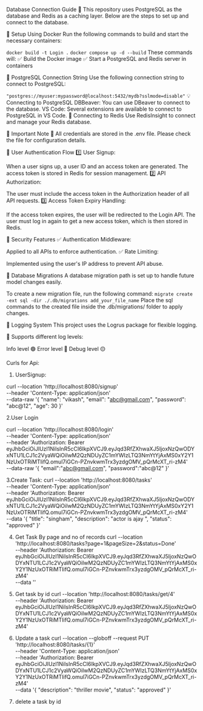 Database Connection Guide 🚀
This repository uses PostgreSQL as the database and Redis as a caching layer. Below are the steps to set up and connect to the database.

🔹 Setup Using Docker
Run the following commands to build and start the necessary containers:

`docker build -t Login .`
`docker compose up -d --build`
These commands will:
✅ Build the Docker image
✅ Start a PostgreSQL and Redis server in containers

🔹 PostgreSQL Connection String
Use the following connection string to connect to PostgreSQL:

`"postgres://myuser:mypassword@localhost:5432/mydb?sslmode=disable"`
💡 Connecting to PostgreSQL
DBBeaver: You can use DBeaver to connect to the database.
VS Code: Several extensions are available to connect to PostgreSQL in VS Code.
🔹 Connecting to Redis
Use RedisInsight to connect and manage your Redis database.

🔹 Important Note
🔸 All credentials are stored in the .env file. Please check the file for configuration details.



🔹 User Authentication Flow
1️⃣ User Signup:

When a user signs up, a user ID and an access token are generated.
The access token is stored in Redis for session management.
2️⃣ API Authorization:

The user must include the access token in the Authorization header of all API requests.
3️⃣ Access Token Expiry Handling:

If the access token expires, the user will be redirected to the Login API.
The user must log in again to get a new access token, which is then stored in Redis.

🔹 Security Features
✅ Authentication Middleware:

Applied to all APIs to enforce authentication.
✅ Rate Limiting:

Implemented using the user's IP address to prevent API abuse.

🔹 Database Migrations
A database migration path is set up to handle future model changes easily.

To create a new migration file, run the following command:
`migrate create -ext sql -dir ./.db/migrations add_your_file_name`
Place the sql commands to the created file inside the .db/migrations/ folder to apply changes.

🔹 Logging System
This project uses the Logrus package for flexible logging.

🔹 Supports different log levels:

Info level 🟢
Error level 🔴
Debug level 🟡


Curls for Api:
1. UserSignup:

 curl --location 'http://localhost:8080/signup' \
--header 'Content-Type: application/json' \
--data-raw '{
    "name": "vikash",
    "email": "abc@gmail.com",
    "password": "abc@12",
    "age": 30
}'  

2.User Login

curl --location 'http://localhost:8080/login' \
--header 'Content-Type: application/json' \
--header 'Authorization: Bearer eyJhbGciOiJIUzI1NiIsInR5cCI6IkpXVCJ9.eyJqd3RfZXhwaXJ5IjoxNzQwODYxNTU1LCJ1c2VyaWQiOiIwM2QzNDUyZC1mYWIzLTQ3NmYtYjAxMS0xY2Y1NzUxOTRiMTIifQ.omul7iGCn-PZnvkwmTrx3yzdgOMV_pQrMcXT_ri-zM4' \
--data-raw '{
    "email":"abc@gmail.com",
    "password":"abc@12"
}'

3.Create Task:
curl --location 'http://localhost:8080/tasks' \
--header 'Content-Type: application/json' \
--header 'Authorization: Bearer eyJhbGciOiJIUzI1NiIsInR5cCI6IkpXVCJ9.eyJqd3RfZXhwaXJ5IjoxNzQwODYxNTU1LCJ1c2VyaWQiOiIwM2QzNDUyZC1mYWIzLTQ3NmYtYjAxMS0xY2Y1NzUxOTRiMTIifQ.omul7iGCn-PZnvkwmTrx3yzdgOMV_pQrMcXT_ri-zM4' \
--data '{
    "title": "singham",
    "description": "actor is ajay ",
    "status": "approved"
}'

4. Get Task By page and no of records 
curl --location 'http://localhost:8080/tasks?page=1&pageSize=2&status=Done' \
--header 'Authorization: Bearer eyJhbGciOiJIUzI1NiIsInR5cCI6IkpXVCJ9.eyJqd3RfZXhwaXJ5IjoxNzQwODYxNTU1LCJ1c2VyaWQiOiIwM2QzNDUyZC1mYWIzLTQ3NmYtYjAxMS0xY2Y1NzUxOTRiMTIifQ.omul7iGCn-PZnvkwmTrx3yzdgOMV_pQrMcXT_ri-zM4' \
--data ''

5. Get task by id 
curl --location 'http://localhost:8080/tasks/get/4' \
--header 'Authorization: Bearer eyJhbGciOiJIUzI1NiIsInR5cCI6IkpXVCJ9.eyJqd3RfZXhwaXJ5IjoxNzQwODYxNTU1LCJ1c2VyaWQiOiIwM2QzNDUyZC1mYWIzLTQ3NmYtYjAxMS0xY2Y1NzUxOTRiMTIifQ.omul7iGCn-PZnvkwmTrx3yzdgOMV_pQrMcXT_ri-zM4'

6. Update a task 
curl --location --globoff --request PUT 'http://localhost:8080/tasks/{1}' \
--header 'Content-Type: application/json' \
--header 'Authorization: Bearer eyJhbGciOiJIUzI1NiIsInR5cCI6IkpXVCJ9.eyJqd3RfZXhwaXJ5IjoxNzQwODYxNTU1LCJ1c2VyaWQiOiIwM2QzNDUyZC1mYWIzLTQ3NmYtYjAxMS0xY2Y1NzUxOTRiMTIifQ.omul7iGCn-PZnvkwmTrx3yzdgOMV_pQrMcXT_ri-zM4' \
--data '{
    "description": "thriller movie",
    "status": "approved"
}'

7. delete a task by id 


